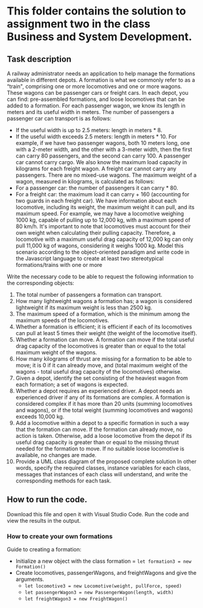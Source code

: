 # This folder contains the solution to assignment two in the class Business and System Development. 
## Task description 
A railway administrator needs an application to help manage the formations available in different
depots. A formation is what we commonly refer to as a “train", comprising one or more
locomotives and one or more wagons. These wagons can be passenger cars or freight cars.
In each depot, you can find: pre-assembled formations, and loose locomotives that can be added
to a formation.
For each passenger wagon, we know its length in meters and its useful width in meters. The
number of passengers a passenger car can transport is as follows:
- If the useful width is up to 2.5 meters: length in meters * 8.
- If the useful width exceeds 2.5 meters: length in meters * 10.
For example, if we have two passenger wagons, both 10 meters long, one with a 2-meter width,
and the other with a 3-meter width, then the first can carry 80 passengers, and the second can
carry 100. A passenger car cannot carry cargo.
We also know the maximum load capacity in kilograms for each freight wagon. A freight car
cannot carry any passengers. There are no mixed-use wagons.
The maximum weight of a wagon, measured in kilograms, is calculated as follows:
- For a passenger car: the number of passengers it can carry * 80.
- For a freight car: the maximum load it can carry + 160 (accounting for two guards in each
freight car).
We have information about each locomotive, including its weight, the maximum weight it can pull,
and its maximum speed. For example, we may have a locomotive weighing 1000 kg, capable of
pulling up to 12,000 kg, with a maximum speed of 80 km/h. It's important to note that
locomotives must account for their own weight when calculating their pulling capacity. Therefore,
a locomotive with a maximum useful drag capacity of 12,000 kg can only pull 11,000 kg of
wagons, considering it weighs 1000 kg.
Model this scenario according to the object-oriented paradigm and write code in the Javascript
language to create at least two stereotypical formations/trains with one or more

Write the necessary code to be able to request the following information to the corresponding
objects:
1. The total number of passengers a formation can transport.
2. How many lightweight wagons a formation has; a wagon is considered lightweight if its
maximum weight is less than 2500 kg.
3. The maximum speed of a formation, which is the minimum among the maximum speeds of
the locomotives.
4. Whether a formation is efficient; it is efficient if each of its locomotives can pull at least 5 times
their weight (the weight of the locomotive itself).
5. Whether a formation can move. A formation can move if the total useful drag capacity of the
locomotives is greater than or equal to the total maximum weight of the wagons.
6. How many kilograms of thrust are missing for a formation to be able to move; it is 0 if it can
already move, and (total maximum weight of the wagons - total useful drag capacity of the
locomotives) otherwise.
7. Given a depot, identify the set consisting of the heaviest wagon from each formation; a set of
wagons is expected.
8. Whether a depot requires an experienced driver. A depot needs an experienced driver if any of
its formations are complex. A formation is considered complex if it has more than 20 units
(summing locomotives and wagons), or if the total weight (summing locomotives and wagons)
exceeds 10,000 kg.
9. Add a locomotive within a depot to a specific formation in such a way that the formation can
move. If the formation can already move, no action is taken. Otherwise, add a loose
locomotive from the depot if its useful drag capacity is greater than or equal to the missing
thrust needed for the formation to move. If no suitable loose locomotive is available, no
changes are made.
10. Provide a UML class diagram of the proposed complete solution
In other words, specify the required classes, instance variables for each class, messages that
instances of each class will understand, and write the corresponding methods for each task.

## How to run the code.
Download this file and open it with Visual Studio Code. 
Run the code and view the results in the output. 
### How to create your own formations
Guide to creating a formation:
- Initialize a new object with the class formation = ``let formation3 = new Formation()``
- Create locomotives, passengerWagons, and freightWagons and give the arguments. 
  - ``let locomotive3 = new Locomotive(weight, pullForce, speed)``
  - ``let passengerWagon3 = new PassengerWagon(length, width)``
  - ``let freightWagon3 = new FreightWagon()``
